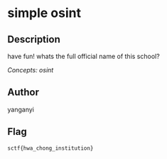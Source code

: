 # simple osint
## Description

have fun! whats the full official name of this school?
  
_Concepts: osint_

## Author

yanganyi

## Flag

`sctf{hwa_chong_institution}`
